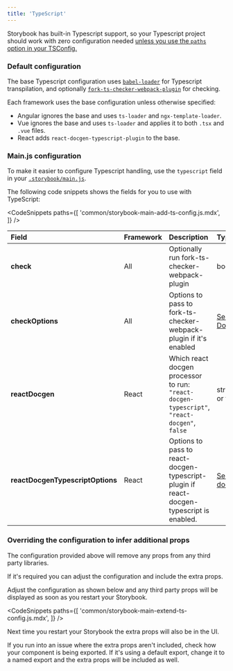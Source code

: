 ```yaml
---
title: 'TypeScript'
---
```


Storybook has built-in Typescript support, so your Typescript project should work with zero configuration needed [unless you use the `paths` option in your TSConfig.](./webpack#typescript-module-resolution)

### Default configuration

The base Typescript configuration uses [`babel-loader`](https://webpack.js.org/loaders/babel-loader/) for Typescript transpilation, and optionally <a href="https://github.com/TypeStrong/fork-ts-checker-webpack-plugin/blob/v4.1.6/README.md#options"><code>fork-ts-checker-webpack-plugin</code></a> for checking.

Each framework uses the base configuration unless otherwise specified:

- Angular ignores the base and uses `ts-loader` and `ngx-template-loader`.
- Vue ignores the base and uses `ts-loader` and applies it to both `.tsx` and `.vue` files.
- React adds `react-docgen-typescript-plugin` to the base.

### Main.js configuration

To make it easier to configure Typescript handling, use the `typescript` field in your [`.storybook/main.js`](./overview.md#configure-story-rendering).

The following code snippets shows the fields for you to use with TypeScript:

<!-- prettier-ignore-start -->

<CodeSnippets
  paths={[
    'common/storybook-main-add-ts-config.js.mdx',
  ]}
/>

<!-- prettier-ignore-end -->

| Field                            | Framework | Description                                                                                 | Type                                                                                                              |
| :------------------------------- | :-------- | :------------------------------------------------------------------------------------------ | :---------------------------------------------------------------------------------------------------------------- |
| **check**                        | All       | Optionally run fork-ts-checker-webpack-plugin                                               | boolean                                                                                                           |
| **checkOptions**                 | All       | Options to pass to fork-ts-checker-webpack-plugin if it's enabled                           | <a href="https://github.com/TypeStrong/fork-ts-checker-webpack-plugin/blob/v4.1.6/README.md#options">See Docs</a> |
| **reactDocgen**                  | React     | Which react docgen processor to run: `"react-docgen-typescript"`, `"react-docgen"`, `false` | string or false                                                                                                   |
| **reactDocgenTypescriptOptions** | React     | Options to pass to react-docgen-typescript-plugin if react-docgen-typescript is enabled.    | [See docs](https://github.com/hipstersmoothie/react-docgen-typescript-plugin)                                     |

### Overriding the configuration to infer additional props

The configuration provided above will remove any props from any third party libraries.

If it's required you can adjust the configuration and include the extra props.

Adjust the configuration as shown below and any third party props will be displayed as soon as you restart your Storybook.

<!-- prettier-ignore-start -->

<CodeSnippets
  paths={[
    'common/storybook-main-extend-ts-config.js.mdx',
  ]}
/>

<!-- prettier-ignore-end -->

Next time you restart your Storybook the extra props will also be in the UI.

<div class="aside">
If you run into an issue where the extra props aren't included, check how your component is being exported. If it's using a default export, change it to a named export and the extra props will be included as well.
</div>
